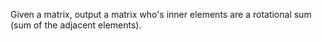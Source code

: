 Given a matrix, output a matrix who's inner elements are a rotational sum (sum of the adjacent elements).